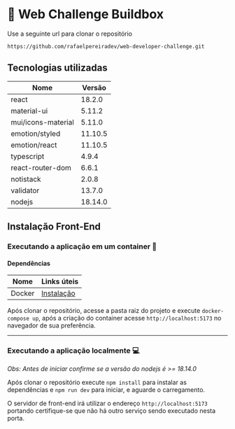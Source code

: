 # :muscle: Web Challenge Buildbox

Use a seguinte url para clonar o repositório 
```
https://github.com/rafaelpereiradev/web-developer-challenge.git
```

## Tecnologias utilizadas

Nome |Versão
------------- | --------
react  | 18.2.0
material-ui | 5.11.2
mui/icons-material | 5.11.0
emotion/styled|11.10.5
emotion/react | 11.10.5
typescript | 4.9.4
react-router-dom | 6.6.1
notistack | 2.0.8
validator | 13.7.0
nodejs|18.14.0 


## Instalação Front-End

### Executando a aplicação em um container :whale2:

#### Dependências
Nome  |Links úteis
----- |-----------
Docker|[Instalação](https://docs.docker.com/get-docker/)

Após clonar o repositório, acesse a pasta raiz do projeto e execute ```docker-compose up```, após a criação do container acesse `http://localhost:5173` no navegador de sua preferência. 


--------

### Executando a aplicação localmente :computer:

*Obs: Antes de iniciar confirme se a versão do nodejs é >= 18.14.0*

Após clonar o repositório execute  ```npm install``` para instalar as dependências e  ```npm run dev``` para iniciar,  e aguarde o carregamento.

O servidor de front-end irá utilizar o endereço `http://localhost:5173` portando certifique-se que não há outro serviço sendo executado nesta porta.
